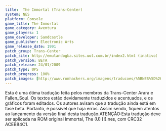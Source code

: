 ```yaml
---
title:  The Immortal (Trans-Center)
system: NES
platform: Console
game_title: The Immortal
game_category: Aventura
game_players: 1
game_developer: Sandcastle
game_publisher: Electronic Arts
game_release_date: 1991
patch_group: Trans-Center
patch_site: http://emulandogba.sites.uol.com.br/index2.html (inativo)
patch_version: BETA
patch_release: 24/01/2009
patch_type: UPS
patch_progress: 100%
patch_images: [http://www.romhackers.org/imagens/traducoes/%5BNES%5D%20Immortal,%20The%20-%20Trans-Center%20-%201.png,http://www.romhackers.org/imagens/traducoes/%5BNES%5D%20Immortal,%20The%20-%20Trans-Center%20-%202.png,http://www.romhackers.org/imagens/traducoes/%5BNES%5D%20Immortal,%20The%20-%20Trans-Center%20-%203.png]
---
```

Esta é uma ótima tradução feita pelos membros da Trans-Center Arara e Fallen_Soul. Os textos estão devidamente traduzidos e acentuados, e os gráficos foram editados. Os autores avisam que a tradução ainda está em fase beta. Portanto, é possível que haja erros. Assim sendo, fiquem atentos ao lançamento da versão final desta tradução.ATENÇÃO:Esta tradução deve ser aplicada na ROM original Immortal, The (U) [!].nes, com CRC32 ACEB84C1.